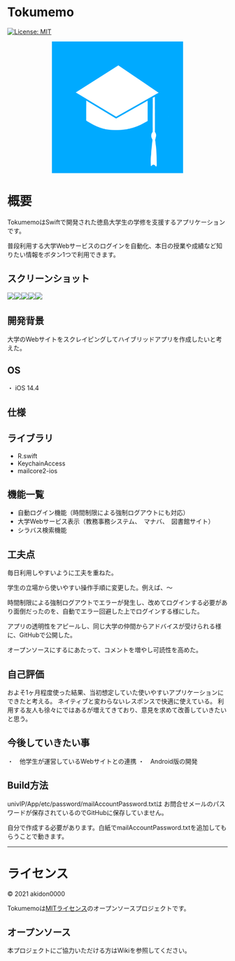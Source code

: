 # Tokumemo

[![License: MIT](https://img.shields.io/github/license/akidon0000/univIP)](https://github.com/akidon0000/univIP/blob/main/LICENSE)
   
<p align="center" >
  <img src="/univIP/App/etc/Assets.xcassets/AppIcon.appiconset/TOKUMEMO_icon (1).png" width=300px>
</p>

# 概要
TokumemoはSwiftで開発された徳島大学生の学修を支援するアプリケーションです。

普段利用する大学Webサービスのログインを自動化、本日の授業や成績など知りたい情報をボタン1つで利用できます。



## スクリーンショット

<img src="https://user-images.githubusercontent.com/53287375/131691222-db0288ec-28a1-438c-b46c-549cfedcd985.png" width="320px"><img src="https://user-images.githubusercontent.com/53287375/131691249-0b38e0a7-d75f-4530-9778-be991fa0ef25.png" width="320px"><img src="https://user-images.githubusercontent.com/53287375/131691278-3853efe1-9487-4c60-ae3f-7ff196566c54.png" width="320px"><img src="https://user-images.githubusercontent.com/53287375/131691291-6d31ef82-547e-48d0-ba71-0f5252b88ce1.png" width="320px"><img src="https://user-images.githubusercontent.com/53287375/131691304-19214b9a-e921-4719-bf22-65aeb9c59948.png" width="320px">



## 開発背景

大学のWebサイトをスクレイピングしてハイブリッドアプリを作成したいと考えた。

## OS
・ iOS 14.4

## 仕様

## ライブラリ
- R.swift
- KeychainAccess
- mailcore2-ios

## 機能一覧
- 自動ログイン機能（時間制限による強制ログアウトにも対応）
- 大学Webサービス表示（教務事務システム、　マナバ、　図書館サイト）
- シラバス検索機能

## 工夫点
毎日利用しやすいように工夫を重ねた。

学生の立場から使いやすい操作手順に変更した。例えば、〜

時間制限による強制ログアウトでエラーが発生し、改めてログインする必要があり面倒だったのを、自動でエラー回避した上でログインする様にした。

アプリの透明性をアピールし、同じ大学の仲間からアドバイスが受けられる様に、GitHubで公開した。

オープンソースにするにあたって、コメントを増やし可読性を高めた。


## 自己評価
およそ1ヶ月程度使った結果、当初想定していた使いやすいアプリケーションにできたと考える。
ネイティブと変わらないレスポンスで快適に使えている。
利用する友人も徐々にではあるが増えてきており、意見を求めて改善していきたいと思う。

## 今後していきたい事
・　他学生が運営しているWebサイトとの連携
・　Android版の開発

## Build方法
univIP/App/etc/password/mailAccountPassword.txtは
お問合せメールのパスワードが保存されているのでGitHubに保存していません。

自分で作成する必要があります。白紙でmailAccountPassword.txtを追加してもらうことで動きます。

---

# ライセンス

© 2021 akidon0000

Tokumemoは[MITライセンス](https://github.com/akidon0000/univIP/blob/main/LICENSE)のオープンソースプロジェクトです。

## オープンソース
本プロジェクトにご協力いただける方はWikiを参照してください。
